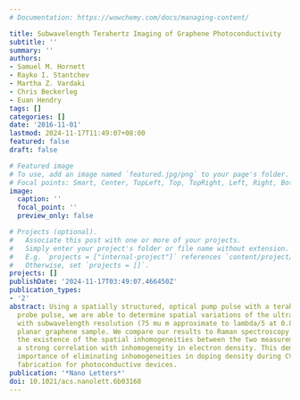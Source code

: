 ```yaml
---
# Documentation: https://wowchemy.com/docs/managing-content/

title: Subwavelength Terahertz Imaging of Graphene Photoconductivity
subtitle: ''
summary: ''
authors:
- Samuel M. Hornett
- Rayko I. Stantchev
- Martha Z. Vardaki
- Chris Beckerleg
- Euan Hendry
tags: []
categories: []
date: '2016-11-01'
lastmod: 2024-11-17T11:49:07+08:00
featured: false
draft: false

# Featured image
# To use, add an image named `featured.jpg/png` to your page's folder.
# Focal points: Smart, Center, TopLeft, Top, TopRight, Left, Right, BottomLeft, Bottom, BottomRight.
image:
  caption: ''
  focal_point: ''
  preview_only: false

# Projects (optional).
#   Associate this post with one or more of your projects.
#   Simply enter your project's folder or file name without extension.
#   E.g. `projects = ["internal-project"]` references `content/project/deep-learning/index.md`.
#   Otherwise, set `projects = []`.
projects: []
publishDate: '2024-11-17T03:49:07.466450Z'
publication_types:
- '2'
abstract: Using a spatially structured, optical pump pulse with a terahertz (THz)
  probe pulse, we are able to determine spatial variations of the ultrafast THz photoconductivity
  with subwavelength resolution (75 mu m approximate to lambda/5 at 0.8 THz) in a
  planar graphene sample. We compare our results to Raman spectroscopy and correlate
  the existence of the spatial inhomogeneities between the two measurements. We find
  a strong correlation with inhomogeneity in electron density. This demonstrates the
  importance of eliminating inhomogeneities in doping density during CVD growth and
  fabrication for photoconductive devices.
publication: '*Nano Letters*'
doi: 10.1021/acs.nanolett.6b03168
---
```


